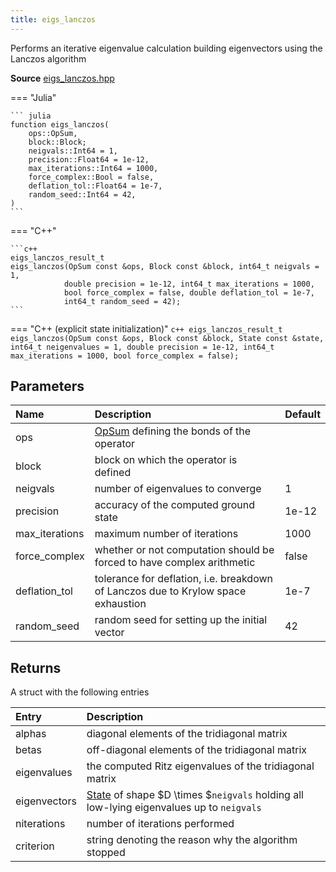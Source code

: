 ```yaml
---
title: eigs_lanczos
---
```


Performs an iterative eigenvalue calculation building eigenvectors using the Lanczos algorithm 

**Source** [eigs_lanczos.hpp](https://github.com/awietek/xdiag/blob/main/xdiag/algorithms/lanczos/eigs_lanczos.hpp)

=== "Julia"

	``` julia
	function eigs_lanczos(
		ops::OpSum,
		block::Block;
		neigvals::Int64 = 1,
		precision::Float64 = 1e-12,
		max_iterations::Int64 = 1000,
		force_complex::Bool = false,
		deflation_tol::Float64 = 1e-7,
		random_seed::Int64 = 42,
	)
	```

=== "C++"

    ```c++
    eigs_lanczos_result_t
	eigs_lanczos(OpSum const &ops, Block const &block, int64_t neigvals = 1,
	            double precision = 1e-12, int64_t max_iterations = 1000,
                bool force_complex = false, double deflation_tol = 1e-7,
                int64_t random_seed = 42);
	```

=== "C++ (explicit state initialization)"
    ```c++
    eigs_lanczos_result_t 
	eigs_lanczos(OpSum const &ops, Block const &block,
				State const &state, int64_t neigenvalues = 1,
				double precision = 1e-12, int64_t max_iterations = 1000,
				bool force_complex = false);
	```

## Parameters

| Name           | Description                                                                       | Default |
|:---------------|:----------------------------------------------------------------------------------|---------|
| ops            | [OpSum](../operators/opsum.md) defining the bonds of the operator                 |         |
| block          | block on which the operator is defined                                            |         |
| neigvals       | number of eigenvalues to converge                                                 | 1       |
| precision      | accuracy of the computed ground state                                             | 1e-12   |
| max_iterations | maximum number of iterations                                                      | 1000    |
| force_complex  | whether or not computation should be forced to have complex arithmetic            | false   |
| deflation_tol  | tolerance for deflation, i.e. breakdown of Lanczos due to Krylow space exhaustion | 1e-7    |
| random_seed    | random seed for setting up the initial vector                                     | 42      |

## Returns

A struct with the following entries

| Entry        | Description                                                                                                           |
|:-------------|:----------------------------------------------------------------------------------------------------------------------|
| alphas       | diagonal elements of the tridiagonal matrix                                                                           |
| betas        | off-diagonal elements of the tridiagonal matrix                                                                       |
| eigenvalues  | the computed Ritz eigenvalues of the tridiagonal matrix                                                               |
| eigenvectors | [State](../states/state.md) of shape $D \times $`neigvals` holding all low-lying eigenvalues up to `neigvals` |
| niterations  | number of iterations performed                                                                                        |
| criterion    | string denoting the reason why the algorithm stopped                                                                  |
	
